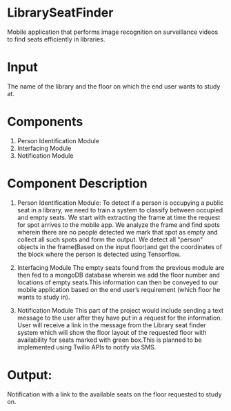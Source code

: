 # LibrarySeatFinder
Mobile application that performs image recognition on surveillance videos to find seats efficiently in libraries.

# Input
The name of the library and the floor on which the end user wants to study at.

# Components
1. Person Identification Module
2. Interfacing Module
3. Notification Module

# Component Description

1. Person Identification Module:
To detect if a person is occupying a public seat in a library, we need to train a system to classify between occupied and empty seats. We start with extracting the frame at time the request for spot arrives to the mobile app. We analyze the frame and find spots wherein there are no people detected we mark that spot as empty and collect all such spots and form the output.
We detect all "person" objects in the frame(Based on the input floor)and get the coordinates of the block where the person is detected using Tensorflow.

2. Interfacing Module
The empty seats found from the previous module are then fed to a mongoDB database wherein we add the floor number and locations of empty seats.This information can then be conveyed to our mobile application based on the end user’s requirement (which floor he wants to study in).

3. Notification Module
This part of the project would include sending a text message to the user after they have put in a request for the information. User will receive a link in the message from the Library seat finder system which will show the floor layout of the requested floor with availability for seats marked with green box.This is planned to be implemented using Twilio APIs to notify via SMS.

# Output:
Notification with a link to the available seats on the floor requested to study on.






